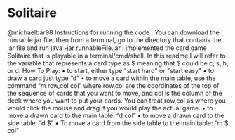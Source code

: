 # Solitaire
@michaelbar98
Instructions for running the code : You can download the runnable jar file, then from a terminal, go to the directory that contains the jar ﬁle and run java -jar runnableFile.jar 
I implemented the card game Solitaire that is playable in a terminal/cmd/shell. In this readme I will refer to the variable that represents a card type as $ meaning that $ could be c, s, h, or d.
How To Play:
 • to start, either type "start hard" or "start easy"
 • to draw a card just type “d”
 • to move a card within the main table, use the command “m row,col col” where    row,col are the coordinates of the top of the sequence of cards that you want to    move, and col is the column of the deck where you want to put your cards. You    can treat row,col as where you would click the mouse and drag if you would play the actual game.
• to move a drawn card to the main table: “d col”
• to move a drawn card to the side table: “d $”
•        To move a card from the side table to the main table: “m $ col”
